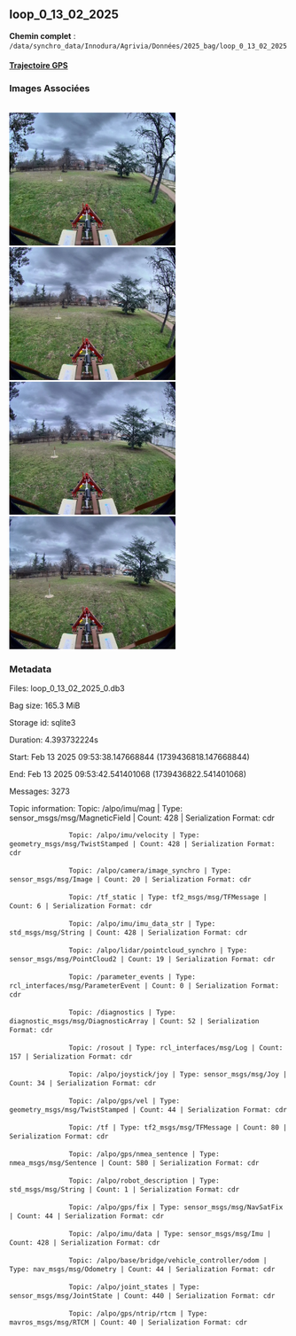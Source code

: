 ## loop_0_13_02_2025

**Chemin complet** : `/data/synchro_data/Innodura/Agrivia/Données/2025_bag/loop_0_13_02_2025`

#### [Trajectoire GPS](gps_traj.html)

### Images Associées

<br/><span><img src='img_exemples/image_1739436819050774752.jpg' alt='drawing' width='300'/><img src='img_exemples/image_1739436819962600464.jpg' alt='drawing' width='300'/><img src='img_exemples/image_1739436821047483245.jpg' alt='drawing' width='300'/><img src='img_exemples/image_1739436822014567258.jpg' alt='drawing' width='300'/></span>
### Metadata



Files:             loop_0_13_02_2025_0.db3

Bag size:          165.3 MiB

Storage id:        sqlite3

Duration:          4.393732224s

Start:             Feb 13 2025 09:53:38.147668844 (1739436818.147668844)

End:               Feb 13 2025 09:53:42.541401068 (1739436822.541401068)

Messages:          3273

Topic information: Topic: /alpo/imu/mag | Type: sensor_msgs/msg/MagneticField | Count: 428 | Serialization Format: cdr

                   Topic: /alpo/imu/velocity | Type: geometry_msgs/msg/TwistStamped | Count: 428 | Serialization Format: cdr

                   Topic: /alpo/camera/image_synchro | Type: sensor_msgs/msg/Image | Count: 20 | Serialization Format: cdr

                   Topic: /tf_static | Type: tf2_msgs/msg/TFMessage | Count: 6 | Serialization Format: cdr

                   Topic: /alpo/imu/imu_data_str | Type: std_msgs/msg/String | Count: 428 | Serialization Format: cdr

                   Topic: /alpo/lidar/pointcloud_synchro | Type: sensor_msgs/msg/PointCloud2 | Count: 19 | Serialization Format: cdr

                   Topic: /parameter_events | Type: rcl_interfaces/msg/ParameterEvent | Count: 0 | Serialization Format: cdr

                   Topic: /diagnostics | Type: diagnostic_msgs/msg/DiagnosticArray | Count: 52 | Serialization Format: cdr

                   Topic: /rosout | Type: rcl_interfaces/msg/Log | Count: 157 | Serialization Format: cdr

                   Topic: /alpo/joystick/joy | Type: sensor_msgs/msg/Joy | Count: 34 | Serialization Format: cdr

                   Topic: /alpo/gps/vel | Type: geometry_msgs/msg/TwistStamped | Count: 44 | Serialization Format: cdr

                   Topic: /tf | Type: tf2_msgs/msg/TFMessage | Count: 80 | Serialization Format: cdr

                   Topic: /alpo/gps/nmea_sentence | Type: nmea_msgs/msg/Sentence | Count: 580 | Serialization Format: cdr

                   Topic: /alpo/robot_description | Type: std_msgs/msg/String | Count: 1 | Serialization Format: cdr

                   Topic: /alpo/gps/fix | Type: sensor_msgs/msg/NavSatFix | Count: 44 | Serialization Format: cdr

                   Topic: /alpo/imu/data | Type: sensor_msgs/msg/Imu | Count: 428 | Serialization Format: cdr

                   Topic: /alpo/base/bridge/vehicle_controller/odom | Type: nav_msgs/msg/Odometry | Count: 44 | Serialization Format: cdr

                   Topic: /alpo/joint_states | Type: sensor_msgs/msg/JointState | Count: 440 | Serialization Format: cdr

                   Topic: /alpo/gps/ntrip/rtcm | Type: mavros_msgs/msg/RTCM | Count: 40 | Serialization Format: cdr



